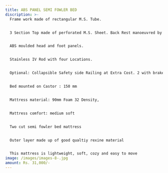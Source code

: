 ```yaml
---
title: ABS PANEL SEMI FOWLER BED
discription: >-
  Frame work made of rectangular M.S. Tube.


  3 Section Top made of perforated M.S. Sheet. Back Rest manoeuvred by Separate screw from foot end.


  ABS moulded head and foot panels.


  Stainless IV Rod with four Locations.


  Optional: Collapsible Safety side Railing at Extra Cost. 2 with brake. Optional: Collapsible Safety side Railing at Extra Cost.


  Bed mounted on Castor : 150 mm


  Mattress material: 90mm Foam 32 Density,


  Mattress comfort: medium soft


  Two cut semi fowler bed mattress


  Outer layer made up of good qualtiy rexine material


  This mattress is lightweight, soft, cozy and easy to move
image: /images/images-8-.jpg
amount: Rs. 31,000/-
---
```

